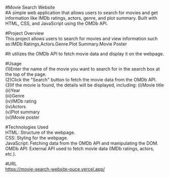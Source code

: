 #Movie Search Website  
#A simple web application that allows users to search for movies and get information like IMDb ratings, actors, genre, and plot summary. Built with HTML, CSS, and JavaScript using the OMDb API.


#Project Overview  
This project allows users to search for movies and view information such as:IMDb Ratings,Actors.Genre.Plot Summary.Movie Poster  

#It utilizes the OMDb API to fetch movie data and display it on the webpage.  

#Usage  
(1)Enter the name of the movie you want to search for in the search box at the top of the page.  
(2)Click the "Search" button to fetch the movie data from the OMDb API.  
(3)If the movie is found, the details will be displayed, including: 
(i)Movie title  
(ii)Year  
(iii)Genre  
(iv)IMDb rating  
(iv)Actors  
(v)Plot summary  
(vi)Movie poster  

#Technologies Used  
HTML: Structure of the webpage.  
CSS: Styling for the webpage.  
JavaScript: Fetching data from the OMDb API and manipulating the DOM.  
OMDb API: External API used to fetch movie data (IMDb ratings, actors, etc.).  

#URL  
https://movie-search-website-puce.vercel.app/


